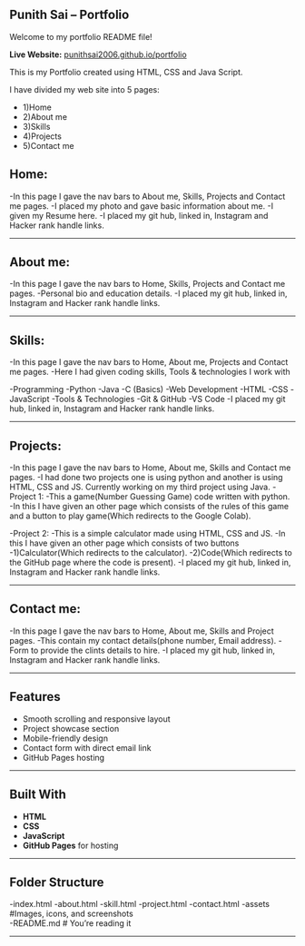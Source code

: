 ## Punith Sai – Portfolio

Welcome to my portfolio README file!  

**Live Website:** [punithsai2006.github.io/portfolio](https://punithsai2006.github.io/portfolio/)

This is my Portfolio created using HTML, CSS and Java Script.

I have divided my web site into 5 pages:

- 1)Home
- 2)About me
- 3)Skills
- 4)Projects
- 5)Contact me

##  Home:

-In this page I gave the nav bars to About me, Skills, Projects and Contact me pages.
-I placed my photo and gave basic information about me.
-I given my Resume here.
-I placed my git hub, linked in, Instagram and Hacker rank handle links.

---

##  About me:

-In this page I gave the nav bars to Home, Skills, Projects and Contact me pages.
-Personal bio and education details.
-I placed my git hub, linked in, Instagram and Hacker rank handle links.

---

##  Skills:

-In this page I gave the nav bars to Home, About me, Projects and Contact me pages.
-Here I had given coding skills, Tools & technologies I work with

-Programming
	-Python
	-Java
	-C (Basics)
-Web Development
	-HTML
	-CSS
	-JavaScript
-Tools & Technologies
	-Git & GitHub
	-VS Code
-I placed my git hub, linked in, Instagram and Hacker rank handle links.

---

##  Projects:
-In this page I gave the nav bars to Home, About me, Skills and Contact me pages.
-I had done two projects one is using python and another is using HTML, CSS and JS. Currently working on my third project using Java.
-Project 1:
	-This a game(Number Guessing Game) code written with python.
		-In this I have given an other page which consists of the rules of this game and a button to play game(Which redirects to the Google Colab).

-Project 2:
	-This is a simple calculator made using HTML, CSS and JS.
		-In this I have given an other page which consists of two buttons 
			-1)Calculator(Which redirects to the calculator).
			-2)Code(Which redirects to the GitHub page where the code is present).
-I placed my git hub, linked in, Instagram and Hacker rank handle links.

---

##  Contact me:

-In this page I gave the nav bars to Home, About me, Skills and Project pages.
-This contain my contact details(phone number, Email address).
-Form to provide the clints details to hire.
-I placed my git hub, linked in, Instagram and Hacker rank handle links.

---

##  Features

-  Smooth scrolling and responsive layout
-  Project showcase section
-  Mobile-friendly design
-  Contact form with direct email link
-  GitHub Pages hosting

---

##  Built With

- **HTML**
- **CSS**
- **JavaScript**
- **GitHub Pages** for hosting

---

## Folder Structure

-index.html
-about.html
-skill.html
-project.html
-contact.html
-assets          #Images, icons, and screenshots  
-README.md       # You’re reading it 

---
